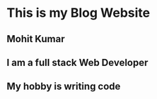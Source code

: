 # This is my Blog Website 
## Mohit Kumar
## I am a full stack Web Developer 
## My hobby is writing code
